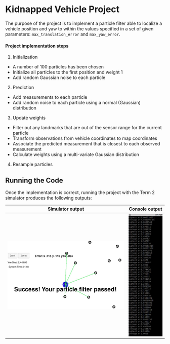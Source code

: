 # Kidnapped Vehicle Project

The purpose of the project is to implement a particle filter able to localize a vehicle position and yaw to within the values specified in a set of given parameters: `max_translation_error` and `max_yaw_error`.


#### Project implementation steps

1. Initialization
- A number of 100 particles has been chosen
- Initialize all particles to the first position and weight 1 
- Add random Gaussian noise to each particle

2. Prediction
- Add measurements to each particle 
- Add random noise to each particle using a normal (Gaussian) distribution

3. Update weights
- Filter out any landmarks that are out of the sensor range for the current particle
- Transform observations from vehicle coordinates to map coordinates
- Associate the predicted measurement that is closest to each observed measurement
- Calculate weights using a multi-variate Gaussian distribution

4. Resample particles



## Running the Code

Once the implementation is correct, running the project with the Term 2 simulator produces the following outputs:

| Simulator output | Console output |
| --- | --- |
| ![Your particle filter passed](https://raw.githubusercontent.com/sorix6/CarND-Kidnapped-Vehicle-Project/master/images/filter_pass.JPG) | ![Console output](https://raw.githubusercontent.com/sorix6/CarND-Kidnapped-Vehicle-Project/master/images/console.JPG) |
